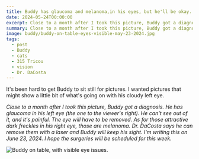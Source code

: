```yaml
---
title: Buddy has glaucoma and melanoma,in his eyes, but he'll be okay.
date: 2024-05-24T00:00:00
excerpt: Close to a month after I took this picture, Buddy got a diagnosis. He has glaucoma in his left eye (the one to the viewer's right).
summary: Close to a month after I took this picture, Buddy got a diagnosis. He has glaucoma in his left eye (the one to the viewer's right).
image: buddy/buddy-on-table-eyes-visible-may-23-2024.jpg
tags:
  - post
  - Buddy
  - cats
  - 315 Tricou
  - vision
  - Dr. DaCosta
---
```


It's been hard to get Buddy to sit still for pictures. I wanted pictures that might show a little bit of what's going on with his cloudy left eye.

_Close to a month after I took this picture, Buddy got a diagnosis. He has glaucoma in his left eye (the one to the viewer's right). He can't see out of it, and it's painful. The eye will have to be removed. As for those attractive dark freckles in his right eye, those are melanoma. Dr. DaCosta says he can remove them with a laser and Buddy will keep his sight. I'm writing this on June 23, 2024. I hope the surgeries will be scheduled for this week._

![Buddy on table, with visible eye issues.](/static/img/buddy/buddy-on-table-eyes-visible-may-23-2024.jpg)